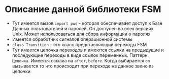 # Описание данной библиотеки FSM

- Тут имеется вызов `` import pwd `` - которая обеспечивает доступ к Базе Данных 
пользователей и паролей. Он доступен во всех версиях Unix. Может использоваться для сбора информации о паролях   
- Имеется обработчик сигналов операционной системы
- ``class Transition``  - это класс представляющий переходы FSM
- Тут имеется цепочка переходов и имеются ссылки на предыдущие и последующие переходы в виде ссылок переменных.
Паттерн ``Цепочка``. Имеется ссылка на `after`, `before`. Когда выбирается  `on` вызывается то что происходит при переходе 
на данное звено из цепочки
 
